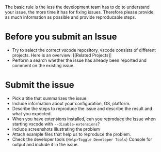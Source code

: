 The basic rule is the less the development team has to do to understand your issue, the more time it has for fixing issues. Therefore please provide as much information as possible and provide reproducable steps.

# Before you submit an Issue

* Try to select the correct vscode repository, vscode consists of different projects. Here is an overview: [[Related Projects]]
* Perform a search whether the issue has already been reported and comment on the existing issue.

# Submit the issue

* Pick a title that summarizes the issue  
* Include information about your configuration, OS, platform.
* Describe the steps to reproduce the issue and describe the result and what you expected.
* When you have extensions installed, can you reproduce the issue when starting vscode with `--disable-extensions`?
* Include screenshots illustrating the problem
* Attach example files that help us to reproduce the problem.
* Check the developer tools (`Help>Toggle Developer Tools`) Console for output and include it in the issue.

